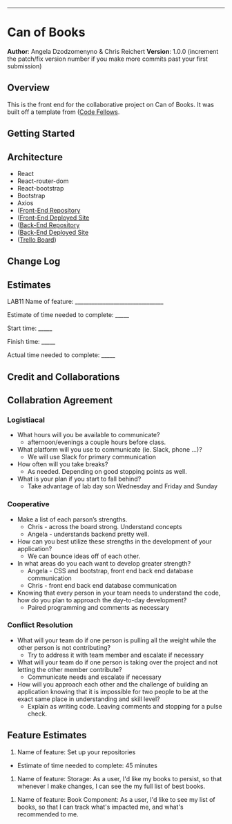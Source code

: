 
------
# Can of Books

**Author**: Angela Dzodzomenyno & Chris Reichert
**Version**: 1.0.0 (increment the patch/fix version number if you make more commits past your first submission)

## Overview
This is the front end for the collaborative project on Can of Books. It was built off a template from ([Code Fellows](https://github.com/codefellows/can-of-books-frontend-template).

## Getting Started

<!-- What are the steps that a user must take in order to build this app on their own machine and get it running? -->

## Architecture
* React
* React-router-dom
* React-bootstrap
* Bootstrap
* Axios
* ([Front-End Repository](https://github.com/reichertc2/can-of-books)
* ([Front-End Deployed Site]()
* ([Back-End Repository]()
* ([Back-End Deployed Site]()
* ([Trello Board](https://trello.com/c/cRVgbD8L/5-1-set-up-your-repositories))
<!-- Provide a detailed description of the application design. What technologies (languages, libraries, etc) you're using, and any other relevant design information. -->

## Change Log

<!-- Use this area to document the iterative changes made to your application as each feature is successfully implemented. Use time stamps. Here's an example:

01-01-2001 4:59pm - Application now has a fully-functional express server, with a GET route for the location resource. -->

## Estimates

LAB11
Name of feature: ________________________________

Estimate of time needed to complete: _____

Start time: _____

Finish time: _____

Actual time needed to complete: _____


## Credit and Collaborations
<!-- Give credit (and a link) to other people or resources that helped you build this application. -->

## Collabration Agreement

### Logistiacal
* What hours will you be available to communicate?
    * afternoon/evenings a couple hours before class. 
* What platform will you use to communicate (ie. Slack, phone …)?
    * We will use Slack for primary communication
* How often will you take breaks?
    * As needed. Depending on good stopping points as well. 
* What is your plan if you start to fall behind?
    * Take advantage of lab day son Wednesday and Friday and Sunday
### Cooperative
* Make a list of each parson’s strengths.
    * Chris - across the board strong. Understand concepts
    * Angela - understands backend pretty well. 
* How can you best utilize these strengths in the development of your application?
    * We can bounce ideas off of each other. 
* In what areas do you each want to develop greater strength?
    * Angela - CSS and bootstrap, front end back end database communication
    * Chris - front end back end database communication 
* Knowing that every person in your team needs to understand the code, how do you plan to approach the day-to-day development?
    * Paired programming and comments as necessary 
### Conflict Resolution
* What will your team do if one person is pulling all the weight while the other person is not contributing?
    * Try to address it with team member and escalate if necessary 
* What will your team do if one person is taking over the project and not letting the other member contribute?
    * Communicate needs and escalate if necessary 
* How will you approach each other and the challenge of building an application knowing that it is impossible for two people to be at the exact same place in understanding and skill level?
    * Explain as writing code. Leaving comments and stopping for a pulse check. 

## Feature Estimates

1. Name of feature: Set up your repositories
* Estimate of time needed to complete: 45 minutes
<!-- * Start time: 2230
* Finish time: 2335
* Actual time needed to complete: 1 hour 5 minutes -->
1. Name of feature:  Storage: As a user, I'd like my books to persist, so that whenever I make changes, I can see the my full list of best books.
<!-- * Estimate of time needed to complete: 45 minutes
* Start time: 2230
* Finish time: 2335
* Actual time needed to complete: 1 hour 5 minutes -->
1. Name of feature: Book Component: As a user, I'd like to see my list of books, so that I can track what's impacted me, and what's recommended to me.
<!-- * Estimate of time needed to complete: 45 minutes
* Start time: 2230
* Finish time: 2335
* Actual time needed to complete: 1 hour 5 minutes -->
